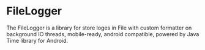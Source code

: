# FileLogger

The FileLogger is a library for store loges in File with custom formatter on background IO threads, mobile-ready, android
compatible, powered by Java Time library for Android.